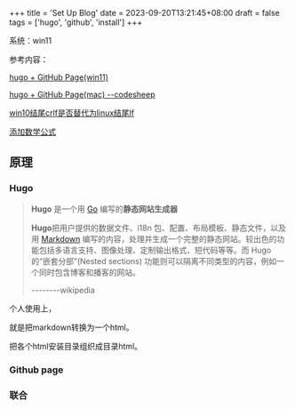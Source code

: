 +++
title = 'Set Up Blog'
date = 2023-09-20T13:21:45+08:00
draft = false
tags = ['hugo', 'github', 'install']
+++


系统：win11

参考内容：

[hugo + GitHub Page(win11)](https://www.jianshu.com/p/cc73559fea2c)

[hugo + GitHub Page(mac) --codesheep](https://www.bilibili.com/video/BV1q4411i7gL/?spm_id_from=333.1007.top_right_bar_window_history.content.click&vd_source=76501560d60e3e64d15a0b344c7d1028)

[win10结尾crlf是否替代为linux结尾lf](https://qing.shuncs.com/post/tech/hugo/)

[添加数学公式](https://note.qidong.name/2018/03/hugo-mathjax/)

## 原理

### Hugo

> **Hugo** 是一个用 [Go](https://zh.wikipedia.org/wiki/Go "Go") 编写的**静态网站生成器**
> 
> **Hugo**把用户提供的数据文件、i18n 包、配置、布局模板、静态文件，以及用 [Markdown](https://zh.wikipedia.org/wiki/Markdown "Markdown") 编写的内容，处理并生成一个完整的静态网站。较出色的功能包括多语言支持、图像处理、定制输出格式、短代码等等。而 Hugo 的“嵌套分部”(Nested sections) 功能则可以隔离不同类型的内容，例如一个同时包含博客和播客的网站。
> 
> --------wikipedia

个人使用上，

就是把markdown转换为一个html。

把各个html安装目录组织成目录html。

### Github page

### 联合